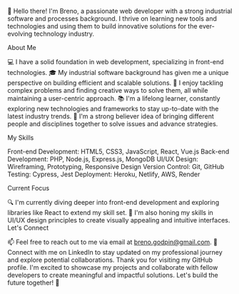 👋 Hello there! I'm Breno, a passionate web developer with a strong industrial software and processes background. I thrive on learning new tools and technologies and using them to build innovative solutions for the ever-evolving technology industry.

About Me

💻 I have a solid foundation in web development, specializing in front-end technologies.
🎓 My industrial software background has given me a unique perspective on building efficient and scalable solutions.
🌟 I enjoy tackling complex problems and finding creative ways to solve them, all while maintaining a user-centric approach.
📚 I'm a lifelong learner, constantly exploring new technologies and frameworks to stay up-to-date with the latest industry trends.
🤝 I'm a strong believer idea of bringing different people and disciplines together to solve issues and advance strategies.

My Skills

Front-end Development: HTML5, CSS3, JavaScript, React, Vue.js
Back-end Development: PHP, Node.js, Express.js, MongoDB
UI/UX Design: Wireframing, Prototyping, Responsive Design
Version Control: Git, GitHub
Testing: Cypress, Jest
Deployment: Heroku, Netlify, AWS, Render

Current Focus

🔍 I'm currently diving deeper into front-end development and exploring libraries like React to extend my skill set.
🌱 I'm also honing my skills in UI/UX design principles to create visually appealing and intuitive interfaces.
Let's Connect

📫 Feel free to reach out to me via email at breno.godpin@gmail.com.
🔗 Connect with me on LinkedIn to stay updated on my professional journey and explore potential collaborations.
Thank you for visiting my GitHub profile. I'm excited to showcase my projects and collaborate with fellow developers to create meaningful and impactful solutions. Let's build the future together! 🚀
